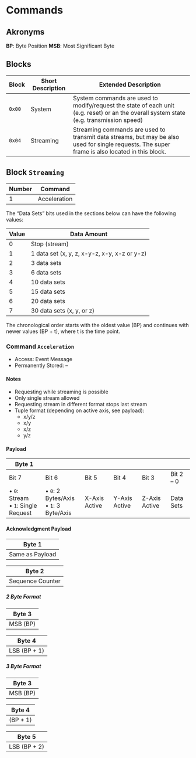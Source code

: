 # Commands

## Akronyms

**BP**: Byte Position
**MSB**: Most Significant Byte

## Blocks

| Block  | Short Description | Extended Description                                                                                                                           |
| ------ | ----------------- | ---------------------------------------------------------------------------------------------------------------------------------------------- |
| `0x00` | System            | System commands are used to modify/request the state of each unit (e.g. reset) or an the overall system state (e.g. transmission speed)        |
| `0x04` | Streaming         | Streaming commands are used to transmit data streams, but may be also used for single requests. The super frame is also located in this block. |

## Block `Streaming`

| Number | Command      |
| ------ | ------------ |
| 1      | Acceleration |

The “Data Sets” bits used in the sections below can have the following values:

| Value | Data Amount                                  |
| ----- | -------------------------------------------- |
| 0     | Stop (stream)                                |
| 1     | 1 data set (x, y, z, x-y-z, x-y, x-z or y-z) |
| 2     | 3 data sets                                  |
| 3     | 6 data sets                                  |
| 4     | 10 data sets                                 |
| 5     | 15 data sets                                 |
| 6     | 20 data sets                                 |
| 7     | 30 data sets (x, y, or z)                    |

The chronological order starts with the oldest value (BP) and continues with newer values (BP + t), where t is the time point.

### Command `Acceleration`

- Access: Event Message
- Permanently Stored: –

#### Notes

- Requesting while streaming is possible
- Only single stream allowed
- Requesting stream in different format stops last stream
- Tuple format (depending on active axis, see payload):
  - x/y/z
  - x/y
  - x/z
  - y/z

#### Payload

| Byte 1                                   |                                             |               |               |               |           |
| ---------------------------------------- | ------------------------------------------- | ------------- | ------------- | ------------- | --------- |
| Bit 7                                    | Bit 6                                       | Bit 5         | Bit 4         | Bit 3         | Bit 2 – 0 |
| • `0`: Stream <br> • `1`: Single Request | • `0`: 2 Bytes/Axis <br> • `1`: 3 Byte/Axis | X-Axis Active | Y-Axis Active | Z-Axis Active | Data Sets |

#### Acknowledgment Payload

| Byte 1          |
| --------------- |
| Same as Payload |

| Byte 2           |
| ---------------- |
| Sequence Counter |

##### 2 Byte Format

| Byte 3   |
| -------- |
| MSB (BP) |

| Byte 4       |
| ------------ |
| LSB (BP + 1) |

##### 3 Byte Format

| Byte 3   |
| -------- |
| MSB (BP) |

| Byte 4   |
| -------- |
| (BP + 1) |

| Byte 5       |
| ------------ |
| LSB (BP + 2) |
